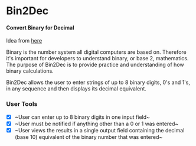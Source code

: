 # Bin2Dec

#### Convert Binary for Decimal

Idea from [here](https://github.com/florinpop17/app-ideas/blob/master/Projects/1-Beginner/Bin2Dec-App.md)

Binary is the number system all digital computers are based on. Therefore it's important for developers to understand binary, or base 2, mathematics. The purpose of Bin2Dec is to provide practice and understanding of how binary calculations.

Bin2Dec allows the user to enter strings of up to 8 binary digits, 0's and 1's, in any sequence and then displays its decimal equivalent.

### User Tools

* [x] ~User can enter up to 8 binary digits in one input field~
* [x] ~User must be notified if anything other than a 0 or 1 was entered~
* [x] ~User views the results in a single output field containing the decimal (base 10) equivalent of the binary number that was entered~

